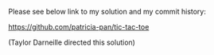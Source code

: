 Please see below link to my solution and my commit history: 

https://github.com/patricia-pan/tic-tac-toe

(Taylor Darneille directed this solution)